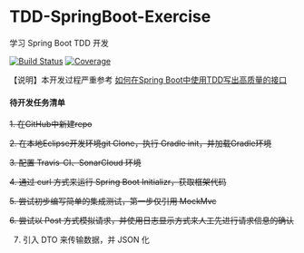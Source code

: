 # TDD-SpringBoot-Exercise

学习 Spring Boot TDD 开发

[![Build Status](https://travis-ci.com/welldoer/TDD-SpringBoot-Exercise.svg?branch=master)](https://travis-ci.com/welldoer/TDD-SpringBoot-Exercise)
[![Coverage](https://sonarcloud.io/api/project_badges/measure?project=welldoer_TDD-SpringBoot-Exercise&metric=coverage)](https://sonarcloud.io/dashboard?id=welldoer_TDD-SpringBoot-Exercise)

【说明】本开发过程严重参考 [如何在Spring Boot中使用TDD写出高质量的接口](https://www.jianshu.com/p/bae068a9c736)


#### 待开发任务清单

~~1. 在GitHub中新建repo~~

~~2. 在本地Eclipse开发环境git Clone，执行 Gradle init，并加载Gradle环境~~

~~3. 配置 Travis-CI、SonarCloud 环境~~

~~4. 通过 curl 方式来运行 Spring Boot Initializr，获取框架代码~~

~~5. 尝试初步编写简单的集成测试，第一步仅引用 MockMvc~~

~~6. 尝试以 Post 方式模拟请求，并使用日志显示方式来人工先进行请求信息的确认~~

7. 引入 DTO 来传输数据，并 JSON 化 


